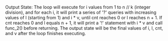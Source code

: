 Output State: The loop will execute for i values from 1 to n // k (integer division), and for each i, it will print a series of '?' queries with increasing values of l (starting from 1) and i * v, until cnt reaches 0 or l reaches n + 1. If cnt reaches 0 and l equals n + 1, it will print a '!' statement with i * v and call func_2() before returning. The output state will be the final values of i, l, cnt, and v after the loop finishes executing.